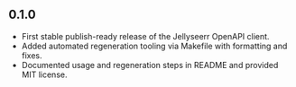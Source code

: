 ## 0.1.0

* First stable publish-ready release of the Jellyseerr OpenAPI client.
* Added automated regeneration tooling via Makefile with formatting and fixes.
* Documented usage and regeneration steps in README and provided MIT license.